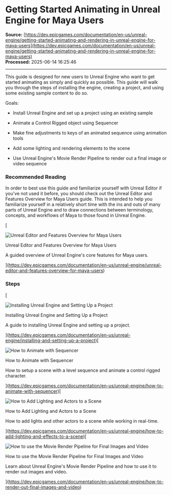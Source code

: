 # Getting Started Animating in Unreal Engine for Maya Users

**Source:** [https://dev.epicgames.com/documentation/en-us/unreal-engine/getting-started-animating-and-rendering-in-unreal-engine-for-maya-users](https://dev.epicgames.com/documentation/en-us/unreal-engine/getting-started-animating-and-rendering-in-unreal-engine-for-maya-users)  
**Processed:** 2025-06-14 16:25:46

---

This guide is designed for new users to Unreal Engine who want to get started animating as simply and quickly as possible. This guide will walk you through the steps of installing the engine, creating a project, and using some existing sample content to do so. 

Goals: 

-   Install Unreal Engine and set up a project using an existing sample
    
-   Animate a Control Rigged object using Sequencer
    
-   Make fine adjustments to keys of an animated sequence using animation tools
    
-   Add some lighting and rendering elements to the scene
    
-   Use Unreal Engine's Movie Render Pipeline to render out a final image or video sequence
    

### Recommended Reading

In order to best use this guide and familiarize yourself with Unreal Editor if you’ve not used it before, you should check out the Unreal Editor and Features Overview for Maya Users guide. This is intended to help you familiarize yourself in a relatively short time with the ins and outs of many parts of Unreal Engine and to draw connections between terminology, concepts, and workflows of Maya to those found in Unreal Engine. 

[

![Unreal Editor and Features Overview for Maya Users](https://dev.epicgames.com/community/api/documentation/image/310640ed-60de-4581-830b-aa92ff7d9570?resizing_type=fit&width=640&height=640)

Unreal Editor and Features Overview for Maya Users

A guided overview of Unreal Engine's core features for Maya users.





](https://dev.epicgames.com/documentation/en-us/unreal-engine/unreal-editor-and-features-overview-for-maya-users)

### Steps

[

![Installing Unreal Engine and Setting Up a Project](https://dev.epicgames.com/community/api/documentation/image/b607101c-6db7-48fa-9920-6222ba477323?resizing_type=fit&width=640&height=640)

Installing Unreal Engine and Setting Up a Project

A guide to installing Unreal Engine and setting up a project.





](https://dev.epicgames.com/documentation/en-us/unreal-engine/installing-and-setting-up-a-project)[

![How to Animate with Sequencer](https://dev.epicgames.com/community/api/documentation/image/44a7d9f9-5328-48cd-a00d-3ea3bd4d8e5c?resizing_type=fit&width=640&height=640)

How to Animate with Sequencer

How to setup a scene with a level sequence and animate a control rigged character.





](https://dev.epicgames.com/documentation/en-us/unreal-engine/how-to-animate-with-sequencer)[

![How to Add Lighting and Actors to a Scene](https://dev.epicgames.com/community/api/documentation/image/76dd6b45-1611-42af-a915-c4704354d61c?resizing_type=fit&width=640&height=640)

How to Add Lighting and Actors to a Scene

How to add lights and other actors to a scene while working in real-time.





](https://dev.epicgames.com/documentation/en-us/unreal-engine/how-to-add-lighting-and-effects-to-a-scene)[

![How to use the Movie Render Pipeline for Final Images and Video](https://dev.epicgames.com/community/api/documentation/image/51df4677-b536-488f-b350-53dad0c9e320?resizing_type=fit&width=640&height=640)

How to use the Movie Render Pipeline for Final Images and Video

Learn about Unreal Engine's Movie Render Pipeline and how to use it to render out images and video.





](https://dev.epicgames.com/documentation/en-us/unreal-engine/how-to-render-out-final-images-and-video)